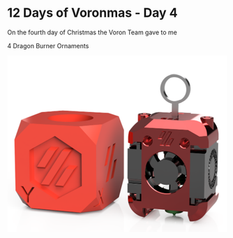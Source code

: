 # 12 Days of Voronmas - Day 4

On the fourth day of Christmas the Voron Team gave to me

4 Dragon Burner Ornaments

![Overview Image](DB_Ornament.png)
